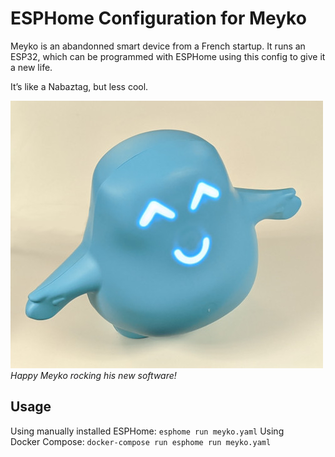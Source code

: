 # ESPHome Configuration for Meyko

Meyko is an abandonned smart device from a French startup. It runs an ESP32, which can be programmed with ESPHome using this config to give it a new life.

It’s like a Nabaztag, but less cool.

![Meyko](meyko.jpg)
*Happy Meyko rocking his new software!*

## Usage

Using manually installed ESPHome: `esphome run meyko.yaml`
Using Docker Compose: `docker-compose run esphome run meyko.yaml`
